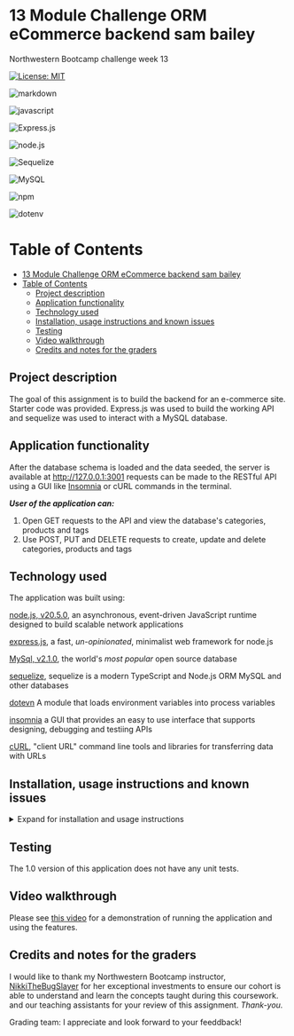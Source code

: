 # 13 Module Challenge ORM eCommerce backend sam bailey

Northwestern Bootcamp challenge week 13

[![License: MIT](https://img.shields.io/badge/License-MIT-yellow.svg)](https://opensource.org/licenses/MIT)

![markdown](https://img.shields.io/badge/Markdown-000000?style=for-the-badge&logo=markdown&logoColor=white)

![javascript](https://img.shields.io/badge/JavaScript-F7DF1E?style=for-the-badge&logo=javascript&logoColor=black)

![Express.js](https://img.shields.io/badge/express.js-%23404d59.svg?style=for-the-badge&logo=express&logoColor=%2361DAFB)

![node.js](https://img.shields.io/badge/Node.js-43853D?style=for-the-badge&logo=node.js&logoColor=white)

![Sequelize](https://img.shields.io/badge/Sequelize-52B0E7?style=for-the-badge&logo=Sequelize&logoColor=white)

![MySQL](https://img.shields.io/badge/mysql-%2300f.svg?style=for-the-badge&logo=mysql&logoColor=white)

![npm](https://img.shields.io/npm/v/npm.svg?logo=npm)

![dotenv](https://img.shields.io/badge/dotenv-8_2._0-blue)

# Table of Contents

- [13 Module Challenge ORM eCommerce backend sam bailey](#13-module-challenge-orm-ecommerce-backend-sam-bailey)
- [Table of Contents](#table-of-contents)
  - [Project description](#project-description)
  - [Application functionality](#application-functionality)
  - [Technology used](#technology-used)
  - [Installation, usage instructions and known issues](#installation-usage-instructions-and-known-issues)
  - [Testing](#testing)
  - [Video walkthrough](#video-walkthrough)
  - [Credits and notes for the graders](#credits-and-notes-for-the-graders)

## Project description

The goal of this assignment is to build the backend for an e-commerce site. Starter code was provided. Express.js was used to build the working API and sequelize was used to interact with a MySQL database.

## Application functionality

After the database schema is loaded and the data seeded, the server is available at http://127.0.0.1:3001 requests can be made to the RESTful API using a GUI like [Insomnia](https://insomnia.rest/) or cURL commands in the terminal.

***User of the application can:***
1. Open GET requests to the API and view the database's categories, products and tags
2. Use POST, PUT and DELETE requests to create, update and delete categories, products and tags
## Technology used

The application was built using:

[node.js, v20.5.0](https://nodejs.org/en), an asynchronous, event-driven JavaScript runtime designed to build scalable network applications

[express.js](https://expressjs.com/), a fast, *un-opinionated*, minimalist web framework for node.js 

[MySql, v2.1.0](https://dev.mysql.com/doc/refman/8.1/en/), the world's *most popular* open source database

[sequelize](https://sequelize.org/), sequelize is a modern TypeScript and Node.js ORM MySQL and other databases

[dotevn](https://www.npmjs.com/package/dotenv) A module that loads environment variables into process variables

[insomnia](https://insomnia.rest/) a GUI that provides an easy to use interface that supports designing, debugging and testiing APIs

[cURL](https://curl.se/), "client URL" command line tools and libraries for transferring data with URLs

## Installation, usage instructions and known issues

<details>
<summary> Expand for installation and usage instructions</summary>

Users or contributors can run the application locally or in a hosted environment: 

1.  **Clone the repository, run the application using the command line**

    • Clone the repository: `git@github.com:thoughtsinbuttermilk/12-ModuleChallenge-EmployeeTracker-sambailey.git`

    • Install required frameworks, dependencies and packages by opening a terminal instance and running `npm install`

    • [Open connections.js](https://github.com/thoughtsinbuttermilk/12-ModuleChallenge-EmployeeTracker-sambailey/blob/employeeManagement/conections/connections.js) and add your SQL username, if not root, and password

    • Open the sources in your favorite code editor and use your favorite tool to open a connection to you MySql server

    • [Open and execute the schema](https://github.com/thoughtsinbuttermilk/12-ModuleChallenge-EmployeeTracker-sambailey/blob/2998f381bef1e6509b0e622bc35c9a5abb662197/db/schema.sql)

    • [Open the seeds file and seed the database with the initial values](https://github.com/thoughtsinbuttermilk/12-ModuleChallenge-EmployeeTracker-sambailey/blob/2998f381bef1e6509b0e622bc35c9a5abb662197/db/seeds.sql)

    • In the `terminal`, navigate to the project directory where you cloned the sources, and run `npm start`
    
    • After you admire the super duper cool 'splash screen', follow the prompts 

    • Select `exit` or press `control+c` to close the application

2. **Usage instructions**
    
    After the application makes a successful connection to the database and is running in the command line, you can select an option from the list to view or update the database:

    **main menu**

    *Expected behavior:* After running `npm start` in  the command line, the user should be presented with the [the super duper cool 'splash screen'!!!](https://github.com/thoughtsinbuttermilk/12-ModuleChallenge-EmployeeTracker-sambailey/blob/04deb8b68ffc4cd68f7a3bdaffdf72119340cec2/assets/01-splashscreen.png) and the application's [main menu](https://github.com/thoughtsinbuttermilk/12-ModuleChallenge-EmployeeTracker-sambailey/blob/04deb8b68ffc4cd68f7a3bdaffdf72119340cec2/assets/02-mainmenu.png)

    **view all departments**

    *Expected behavior:* Select `view all departments` and you will be presented with the [default departments](https://github.com/thoughtsinbuttermilk/12-ModuleChallenge-EmployeeTracker-sambailey/blob/04deb8b68ffc4cd68f7a3bdaffdf72119340cec2/assets/03-viewalldepartments.png) inserted into the database.

    **view all roles**
    
    *Expected behavior:* Select `view all roles` and you will be presented with the [default roles](https://github.com/thoughtsinbuttermilk/12-ModuleChallenge-EmployeeTracker-sambailey/blob/04deb8b68ffc4cd68f7a3bdaffdf72119340cec2/assets/04-viewallroles.png) inserted into the database.

    **view all employees**
    
    *Expected behavior:* Select `view all employees` and you will be presented with the [default roles](https://github.com/thoughtsinbuttermilk/12-ModuleChallenge-EmployeeTracker-sambailey/blob/04deb8b68ffc4cd68f7a3bdaffdf72119340cec2/assets/05-viewallemployees.png) inserted into the database.

    **add a new department**
    
    *Expected behavior:* Select `add department` and you [prompted for the department name](https://github.com/thoughtsinbuttermilk/12-ModuleChallenge-EmployeeTracker-sambailey/blob/04deb8b68ffc4cd68f7a3bdaffdf72119340cec2/assets/06-addadepartment-INTERNS.png), after pressing enter the new department will be added to the database [intern department inserted into the database](https://github.com/thoughtsinbuttermilk/12-ModuleChallenge-EmployeeTracker-sambailey/blob/04deb8b68ffc4cd68f7a3bdaffdf72119340cec2/assets/07-adddepartment-RESULT.png).

    **add a new role**

    *Expected behavior:* Select `add role` and you [prompted for the new role's name, salary and department id](https://github.com/thoughtsinbuttermilk/12-ModuleChallenge-EmployeeTracker-sambailey/blob/04deb8b68ffc4cd68f7a3bdaffdf72119340cec2/assets/08-addarole.png), after entering the data for the  new role, it will be added to the database [social media manager role, salary and id inserted into the database](https://github.com/thoughtsinbuttermilk/12-ModuleChallenge-EmployeeTracker-sambailey/blob/04deb8b68ffc4cd68f7a3bdaffdf72119340cec2/assets/09-addarole-RESULT.png).

    **add an employee**

    *Expected behavior:* Select `add an employee` and you [prompted for the employee's first name, last name, the role number, and manager id](https://github.com/thoughtsinbuttermilk/12-ModuleChallenge-EmployeeTracker-sambailey/blob/04deb8b68ffc4cd68f7a3bdaffdf72119340cec2/assets/10-addemployee.png), after entering the data for the  new role, it will be added to the database [new employee "Linda Ronstadt" added to the database](https://github.com/thoughtsinbuttermilk/12-ModuleChallenge-EmployeeTracker-sambailey/blob/04deb8b68ffc4cd68f7a3bdaffdf72119340cec2/assets/11-addemployee-RESULT.png).

    **update an employee's role**

    *Expected behavior:* Select `update an employee role` and you [prompted for the employee's first name and new role number](https://github.com/thoughtsinbuttermilk/12-ModuleChallenge-EmployeeTracker-sambailey/blob/04deb8b68ffc4cd68f7a3bdaffdf72119340cec2/assets/12-updateemployeerole.png), after entering the data for the  new role, it will be added to the database [employee Linda Ronstadt, formerly an Auditor, is now a Studio Engineer ](https://github.com/thoughtsinbuttermilk/12-ModuleChallenge-EmployeeTracker-sambailey/blob/04deb8b68ffc4cd68f7a3bdaffdf72119340cec2/assets/13-updateemployeerole-RESULT.png).

    **remove an employee from the database**

    *Expected behavior:* Select `remove an employee from the database` and you [presented with a list of current employees](https://github.com/thoughtsinbuttermilk/12-ModuleChallenge-EmployeeTracker-sambailey/blob/04deb8b68ffc4cd68f7a3bdaffdf72119340cec2/assets/14-removeemployee.png), after selecting the employee to remove, the employee will be removed from the database [the employee "Mary J. Blige" has been removed from the database](https://github.com/thoughtsinbuttermilk/12-ModuleChallenge-EmployeeTracker-sambailey/blob/04deb8b68ffc4cd68f7a3bdaffdf72119340cec2/assets/15-removeemployee-RESULT.png).

    **exit the application**

    *Expected behavior:* [Select 'exit'](https://github.com/thoughtsinbuttermilk/12-ModuleChallenge-EmployeeTracker-sambailey/blob/04deb8b68ffc4cd68f7a3bdaffdf72119340cec2/assets/16-exit.png), after pressing "enter" the connection to the database will be closed and [the application will stop running](https://github.com/thoughtsinbuttermilk/12-ModuleChallenge-EmployeeTracker-sambailey/blob/04deb8b68ffc4cd68f7a3bdaffdf72119340cec2/assets/17-exit-RESULT.png).


    ***Known issues***

    • When the application starts, the first message displayed in the console is duplicated.
    
    • Fields which require numeric values are not being validated; the application will throw if a non-numeric value is entered.
    
    • More generally, new data entered into the database is not validated.
    
    • I have only enabled support for the `delete employee` feature listed in the project "bonus" section; the other "bonus" features have not been implemented.

    </details>

## Testing

The 1.0 version of this application does not have any unit tests.

## Video walkthrough


Please see [this video](https://drive.google.com/file/d/1-Y6Jux-_2rikyk2s2DbqWJxlQY6lQGKf/view?usp=sharing) for a demonstration of running the application and using the features.

## Credits and notes for the graders

I would like to thank my Northwestern Bootcamp instructor, [NikkiTheBugSlayer](https://github.com/NikkiTheBugSlayer) for her exceptional investments to ensure our cohort is able to understand and learn the concepts taught during this coursework. and our teaching assistants for your review of this assignment.  _Thank-you._

Grading team: I appreciate and look forward to your feeddback! 
